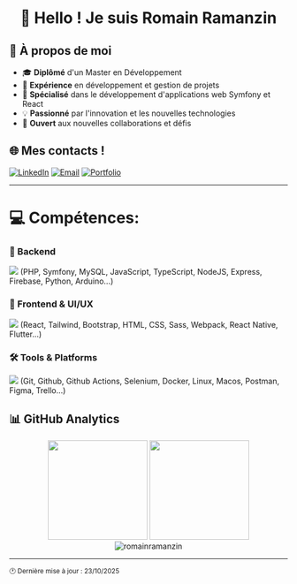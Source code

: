 <!-- <div align="center"> -->
  <div align="center">

  # 👋 Hello ! Je suis Romain Ramanzin

  </div>
 

<!-- <div align="center">
  <img src="https://readme-typing-svg.herokuapp.com?font=Fira+Code&weight=600&size=28&duration=3000&pause=1000&color=6366F1&center=true&vCenter=true&width=800&lines=Développeur+Full-Stack+%F0%9F%9A%80;Passionné+d'innovation+%F0%9F%92%A1;Ouvert+aux+nouvelles+opportunités+%F0%9F%8C%9F" alt="Typing SVG" />

  
  <img src="https://user-images.githubusercontent.com/74038190/225813708-98b745f2-7d22-48cf-9150-083f1b00d6c9.gif" width="900">
  
  ### 🚀 Mes technologies principales
  
  <img src="https://skillicons.dev/icons?i=php,symfony,react,typescript,nodejs,python,mysql,docker,git,vscode&perline=10" />
  
</div> -->

## 🎯 À propos de moi

- 🎓 **Diplômé** d'un Master en Développement
- 💼 **Expérience** en développement et gestion de projets
- 🌟 **Spécialisé** dans le développement d'applications web Symfony et React
- 💡 **Passionné** par l'innovation et les nouvelles technologies
- 🤝 **Ouvert** aux nouvelles collaborations et défis

<!-- --- -->

<!-- <div align="center"> -->
  
  ## 🌐 Mes contacts !
  
  [![LinkedIn](https://img.shields.io/badge/LinkedIn-0077B5?style=for-the-badge&logo=linkedin&logoColor=white)](https://www.linkedin.com/in/romainrr/)
  [![Email](https://img.shields.io/badge/Gmail-D14836?style=for-the-badge&logo=gmail&logoColor=white)](mailto:romain.ramanzin@gmail.com)
  [![Portfolio](https://img.shields.io/badge/Portfolio-FF5722?style=for-the-badge&logo=google-chrome&logoColor=white)](https://romainramanzin.fr)
  
</div>

---

# 💻 Compétences:

<!-- <div align="center"> -->

### 🔧 Backend
<img src="https://skillicons.dev/icons?i=php,symfony,mysql,javascript,ts,nodejs,express,firebase,py,arduino" />
(PHP, Symfony, MySQL, JavaScript, TypeScript, NodeJS, Express, Firebase, Python, Arduino...)

### 🎨 Frontend & UI/UX
<img src="https://skillicons.dev/icons?i=react,tailwind,bootstrap,html,css,sass,webpack,flutter,reactnative" />
(React, Tailwind, Bootstrap, HTML, CSS, Sass, Webpack, React Native, Flutter...)

### 🛠️ Tools & Platforms
<img src="https://skillicons.dev/icons?i=git,github,vscode,githubactions,selenium,docker,linux,apple,figma,postman" />
(Git, Github, Github Actions, Selenium, Docker, Linux, Macos, Postman, Figma, Trello...) 

</div>

## 📊 GitHub Analytics

<div align="center">
  
  <img height="180em" src="https://github-readme-stats.vercel.app/api?username=romainramanzin&show_icons=true&theme=tokyonight&include_all_commits=true&count_private=true"/>
  <img height="180em" src="https://github-readme-stats.vercel.app/api/top-langs/?username=romainramanzin&layout=compact&langs_count=8&theme=tokyonight"/>
  
</div>

<div align="center">
  
  <img src="https://github-readme-streak-stats.herokuapp.com/?user=romainramanzin&theme=tokyonight" alt="romainramanzin" />
  
</div>

---
  
  <sub>🕐 Dernière mise à jour : 23/10/2025</sub>
  
</div>
